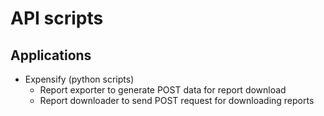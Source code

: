 # API scripts

## Applications
- Expensify (python scripts)
    - Report exporter to generate POST data for report download
    - Report downloader to send POST request for downloading reports

